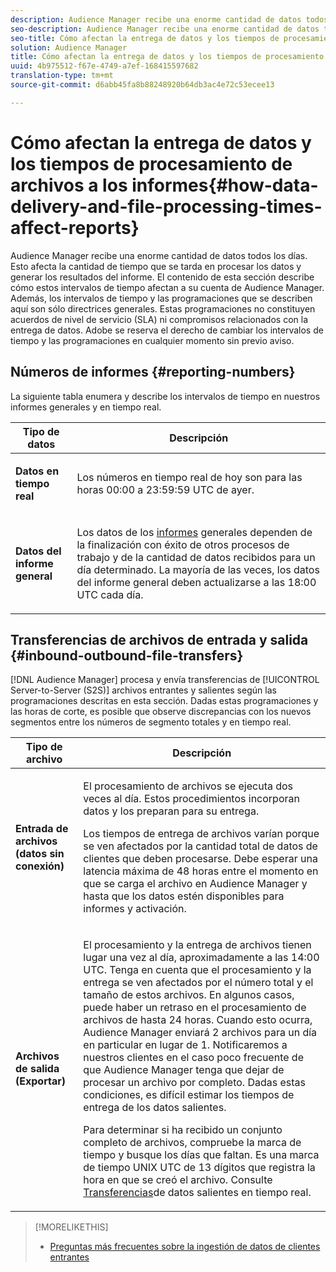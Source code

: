 ```yaml
---
description: Audience Manager recibe una enorme cantidad de datos todos los días. Esto afecta la cantidad de tiempo que se tarda en procesar los datos y generar los resultados del informe. El contenido de esta sección describe cómo estos intervalos de tiempo afectan a su cuenta de Audience Manager. Además, los intervalos de tiempo y las programaciones que se describen aquí son sólo directrices generales. Estas programaciones no constituyen acuerdos de nivel de servicio (SLA) ni compromisos relacionados con la entrega de datos. Adobe se reserva el derecho de cambiar los intervalos de tiempo y las programaciones en cualquier momento sin previo aviso.
seo-description: Audience Manager recibe una enorme cantidad de datos todos los días. Esto afecta la cantidad de tiempo que se tarda en procesar los datos y generar los resultados del informe. El contenido de esta sección describe cómo estos intervalos de tiempo afectan a su cuenta de Audience Manager. Además, los intervalos de tiempo y las programaciones que se describen aquí son sólo directrices generales. Estas programaciones no constituyen acuerdos de nivel de servicio (SLA) ni compromisos relacionados con la entrega de datos. Adobe se reserva el derecho de cambiar los intervalos de tiempo y las programaciones en cualquier momento sin previo aviso.
seo-title: Cómo afectan la entrega de datos y los tiempos de procesamiento de archivos a los informes
solution: Audience Manager
title: Cómo afectan la entrega de datos y los tiempos de procesamiento de archivos a los informes
uuid: 4b975512-f67e-4749-a7ef-168415597682
translation-type: tm+mt
source-git-commit: d6abb45fa8b88248920b64db3ac4e72c53ecee13

---
```



# Cómo afectan la entrega de datos y los tiempos de procesamiento de archivos a los informes{#how-data-delivery-and-file-processing-times-affect-reports}

Audience Manager recibe una enorme cantidad de datos todos los días. Esto afecta la cantidad de tiempo que se tarda en procesar los datos y generar los resultados del informe. El contenido de esta sección describe cómo estos intervalos de tiempo afectan a su cuenta de Audience Manager. Además, los intervalos de tiempo y las programaciones que se describen aquí son sólo directrices generales. Estas programaciones no constituyen acuerdos de nivel de servicio (SLA) ni compromisos relacionados con la entrega de datos. Adobe se reserva el derecho de cambiar los intervalos de tiempo y las programaciones en cualquier momento sin previo aviso.

## Números de informes {#reporting-numbers}

<!-- 

c_reporting_file_transfer_timeframe.xml

 -->

La siguiente tabla enumera y describe los intervalos de tiempo en nuestros informes generales y en tiempo real.

<table id="table_73AF95DF5D3A423894486444505D816A"> 
 <thead> 
  <tr> 
   <th colname="col1" class="entry"> Tipo de datos </th> 
   <th colname="col2" class="entry"> Descripción </th> 
  </tr> 
 </thead>
 <tbody> 
  <tr> 
   <td colname="col1"> <p> <b>Datos en tiempo real</b> </p> </td> 
   <td colname="col2"> <p> Los números en tiempo real de hoy son para las horas 00:00 a 23:59:59 UTC de ayer. </p> </td> 
  </tr> 
  <tr> 
   <td colname="col1"> <p> <b>Datos del informe general</b> </p> </td> 
   <td colname="col2"> <p>Los datos de los <a href="../reporting/general-reports.md#general-reports-overview"> informes</a> generales dependen de la finalización con éxito de otros procesos de trabajo y de la cantidad de datos recibidos para un día determinado. La mayoría de las veces, los datos del informe <span class="wintitle"></span> general deben actualizarse a las 18:00 UTC cada día. </p> </td> 
  </tr> 
 </tbody> 
</table>

## Transferencias de archivos de entrada y salida {#inbound-outbound-file-transfers}

[!DNL Audience Manager] procesa y envía transferencias de [!UICONTROL Server-to-Server (S2S)] archivos entrantes y salientes según las programaciones descritas en esta sección. Dadas estas programaciones y las horas de corte, es posible que observe discrepancias con los nuevos segmentos entre los números de segmento totales y en tiempo real.

<table id="table_303BEBA0756F46DDAA98D366A5304374"> 
 <thead> 
  <tr> 
   <th colname="col1" class="entry"> Tipo de archivo </th> 
   <th colname="col2" class="entry"> Descripción </th> 
  </tr> 
 </thead>
 <tbody> 
  <tr> 
   <td colname="col1"> <p> <b>Entrada de archivos (datos sin conexión)</b> </p> </td> 
   <td colname="col2"> <p>El procesamiento de archivos se ejecuta dos veces al día. Estos procedimientos incorporan datos y los preparan para su entrega. </p> <p>Los tiempos de entrega de archivos varían porque se ven afectados por la cantidad total de datos de clientes que deben procesarse. Debe esperar una latencia máxima de 48 horas entre el momento en que se carga el archivo en <span class="keyword"> Audience Manager</span> y hasta que los datos estén disponibles para informes y activación. </p> </td> 
  </tr> 
  <tr> 
   <td colname="col1"> <p> <b>Archivos de salida (Exportar)</b> </p> </td> 
   <td colname="col2"> <p>El procesamiento y la entrega de archivos tienen lugar una vez al día, aproximadamente a las 14:00 UTC. Tenga en cuenta que el procesamiento y la entrega se ven afectados por el número total y el tamaño de estos archivos. En algunos casos, puede haber un retraso en el procesamiento de archivos de hasta 24 horas. Cuando esto ocurra, Audience Manager <span class="keyword"></span> enviará 2 archivos para un día en particular en lugar de 1. Notificaremos a nuestros clientes en el caso poco frecuente de que <span class="keyword"> Audience Manager</span> tenga que dejar de procesar un archivo por completo. Dadas estas condiciones, es difícil estimar los tiempos de entrega de los datos salientes. </p> <p>Para determinar si ha recibido un conjunto completo de archivos, compruebe la marca de tiempo y busque los días que faltan. Es una marca de tiempo UNIX UTC de 13 dígitos que registra la hora en que se creó el archivo. Consulte <a href="../integration/receiving-audience-data/real-time-outbound-transfers/real-time-outbound-transfers.md"> Transferencias</a>de datos salientes en tiempo real. </p> </td> 
  </tr> 
 </tbody> 
</table>

>[!MORELIKETHIS]
>
>* [Preguntas más frecuentes sobre la ingestión de datos de clientes entrantes](../faq/faq-inbound-data-ingestion.md)


